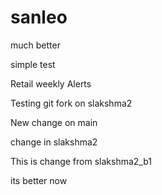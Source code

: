 sanleo
======
much better

simple test

Retail weekly Alerts

Testing git fork on slakshma2

New change on main

change in slakshma2

This is change from slakshma2_b1

its better now
